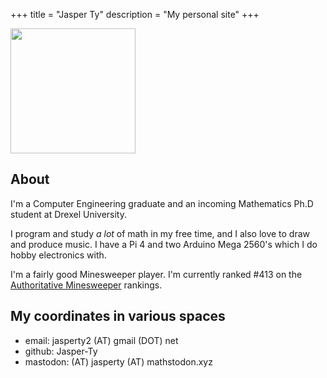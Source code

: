 +++
title = "Jasper Ty"
description = "My personal site"
+++

<img src="/logo_no_bg.png" width="200" height="200">

## About
I'm a Computer Engineering graduate and an incoming Mathematics Ph.D student at Drexel University.

I program and study *a lot* of math in my free time, and I also love to draw and produce music. 
I have a Pi 4 and two Arduino Mega 2560's which I do hobby electronics with.

I'm a fairly good Minesweeper player. I'm currently ranked #413 on the [Authoritative Minesweeper](https://minesweepergame.com/world-rankings.php) rankings.

## My coordinates in various spaces

- email: jasperty2 (AT) gmail (DOT) net <br>
- github: Jasper-Ty <br>
- mastodon: (AT) jasperty (AT) mathstodon.xyz <br>
